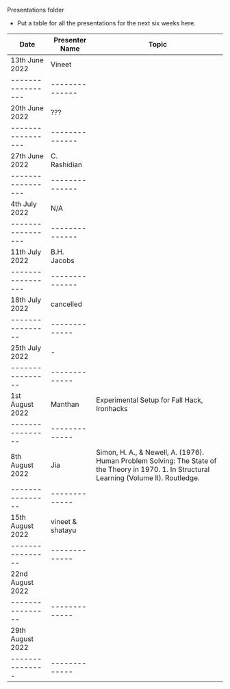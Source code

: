 Presentations folder
* Put a table for all the presentations for the next six weeks here.

Date               | Presenter Name |       Topic        | 
-----------------  | -------------- |  ----------------
13th June 2022     | Vineet         | 
-----------------  | -------------- |  
20th June 2022     | ???            | 
-----------------  | -------------- |  
27th June 2022     | C. Rashidian   | 
-----------------  | -------------- |  
4th July  2022     | N/A            | 
-----------------  | -------------- |  
11th July  2022    | B.H. Jacobs    | 
-----------------  | -------------- |  
18th July 2022     | cancelled      |
----------------   | -------------  |
25th July 2022     | -              |
----------------   | -------------  |
1st August 2022    | Manthan        |  Experimental Setup for Fall Hack, Ironhacks
----------------   | -------------  |
8th August 2022    | Jia            |  Simon, H. A., & Newell, A. (1976). Human Problem Solving: The State of the Theory in 1970.  1. In Structural Learning (Volume II). Routledge.                           
----------------   | -------------  |
15th August 2022   | vineet & shatayu |          
----------------   | -------------  |
22nd August  2022  |                |
----------------   | -------------  | 
29th August  2022  |                |
---------------    | -------------  | 
